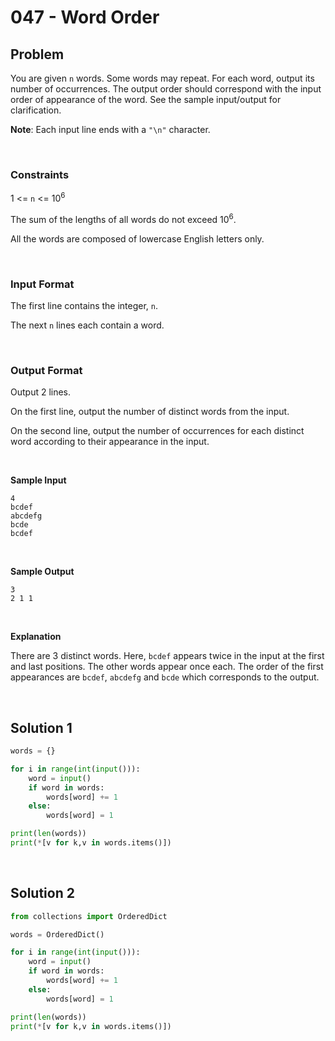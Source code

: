 # 047 - Word Order


## Problem


You are given `n` words. Some words may repeat. For each word, output its number of occurrences. The output order should correspond with the input order of appearance of the word. See the sample input/output for clarification.

**Note**: Each input line ends with a `"\n"` character.


<br>


### Constraints


1 <= `n` <= 10<sup>6</sup>

The sum of the lengths of all words do not exceed 10<sup>6</sup>.

All the words are composed of lowercase English letters only.



<br>

### Input Format

The first line contains the integer, `n`.

The next `n` lines each contain a word.



<br>



### Output Format

Output 2 lines.

On the first line, output the number of distinct words from the input.

On the second line, output the number of occurrences for each distinct word according to their appearance in the input.

<br>



**Sample Input**



```
4
bcdef
abcdefg
bcde
bcdef
```

<br>


**Sample Output**



```
3
2 1 1
```



<br>

**Explanation**

There are 3 distinct words. Here, `bcdef` appears twice in the input at the first and last positions. The other words appear once each. The order of the first appearances are `bcdef`,  `abcdefg` and `bcde` which corresponds to the output.


<br>


## Solution 1

```python
words = {}

for i in range(int(input())):
    word = input()
    if word in words:
        words[word] += 1
    else:
        words[word] = 1

print(len(words))
print(*[v for k,v in words.items()])
```


<br>


## Solution 2

```python
from collections import OrderedDict

words = OrderedDict()

for i in range(int(input())):
    word = input()
    if word in words:
        words[word] += 1
    else:
        words[word] = 1

print(len(words))
print(*[v for k,v in words.items()])
```
